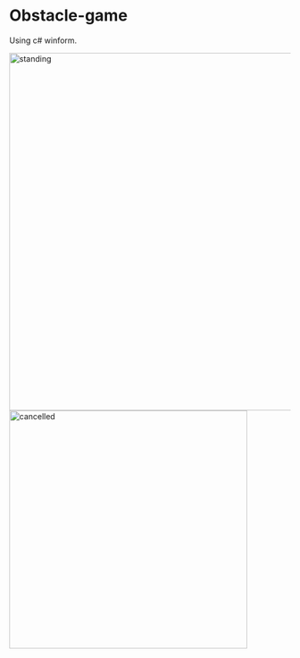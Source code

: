 # Obstacle-game
Using c# winform.

<img width="640" alt="standing" src="https://user-images.githubusercontent.com/103436003/183442333-a5efdd78-550e-427a-9f7d-6f5f1d512dd0.PNG">

<img width="426" alt="cancelled" src="https://user-images.githubusercontent.com/103436003/183442353-7d064f6f-0689-4701-b812-88125a967ffa.PNG">
